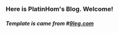 ### Here is PlatinHom's Blog. Welcome!

##### Template is came from #[9leg.com](http://9leg.com/)



